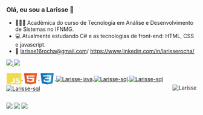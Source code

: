 ### Olá, eu sou a Larisse 👋

- 👩🏽‍🎓 Acadêmica do curso de Tecnologia em Análise e Desenvolvimento de Sistemas no IFNMG.
- 💻 Atualmente estudando C# e as tecnologias de front-end: HTML, CSS e javascript. 
- 📧 larisse16rocha@gmail.com/   https://www.linkedin.com/in/larisserocha/

<div>
  <a href="https://github.com/LarisseRocha">
  <img height="180em" src="https://github-readme-stats.vercel.app/api?username=LarisseRocha&show_icons=true&theme=dracula&include_all_commits=true&count_private=true"/>
  <img height="180em" src="https://github-readme-stats.vercel.app/api/top-langs/?username=LarisseRocha&layout=compact&langs_count=7&theme=dracula"/>
</div>
  
<div style="display: inline_block"><br>
  <img align="center" alt="Larisse-Js" height="30" width="40" src="https://raw.githubusercontent.com/devicons/devicon/master/icons/javascript/javascript-plain.svg">
  <img align="center" alt="Larisse-HTML" height="30" width="40" src="https://raw.githubusercontent.com/devicons/devicon/master/icons/html5/html5-original.svg">
  <img align="center" alt="Larisse-CSS" height="30" width="40" src="https://raw.githubusercontent.com/devicons/devicon/master/icons/css3/css3-original.svg">
  <img align="center" alt="Larisse-java" height="45" width="40" src="https://cdn.jsdelivr.net/gh/devicons/devicon/icons/java/java-plain.svg">
  <img align="center" alt="Larisse-sql" height="45" width="40" src="https://cdn.jsdelivr.net/gh/devicons/devicon/icons/mysql/mysql-original-wordmark.svg">       
  <img align="center" alt="Larisse-sql" height="45" width="40" src="https://cdn.jsdelivr.net/gh/devicons/devicon/icons/dot-net/dot-net-plain-wordmark.svg"> 
  <img align="center" alt="Larisse-sql" height="45" width="40" src="https://cdn.jsdelivr.net/gh/devicons/devicon/icons/javascript/javascript-original.svg"> 
  
  
  <!-- <img align="center" alt="Larisse-Python" height="30" width="40" src="https://cdn.jsdelivr.net/gh/devicons/devicon/icons/electron/electron-original.svg> --> 
  <img align="right" alt="Larisse" src="https://i.picasion.com/pic91/df069c8ba48dde8ea64fc66c42675a47.gif">
</div>
                                                                                                                                 
   ##
                                                                                                                                 
  <div> 
  <a href="https://instagram.com/larisserocha" target="_blank"><img src="https://img.shields.io/badge/-Instagram-%23E4405F?style=for-the-badge&logo=instagram&logoColor=white" target="_blank"></a>
  <a href = "larisse16rocha@gmail.com"><img src="https://img.shields.io/badge/-Gmail-%23333?style=for-the-badge&logo=gmail&logoColor=white" target="_blank"></a>
  <a href="https://www.linkedin.com/in/larisserocha/" target="_blank"><img src="https://img.shields.io/badge/-LinkedIn-%230077B5?style=for-the-badge&logo=linkedin&logoColor=white" target="_blank"></a> 
 
  <!-- ![Snake animation](https://github.com/LarisseRocha/LarisseRocha/blob/output/github-contribution-grid-snake.svg) -->
 
</div>
